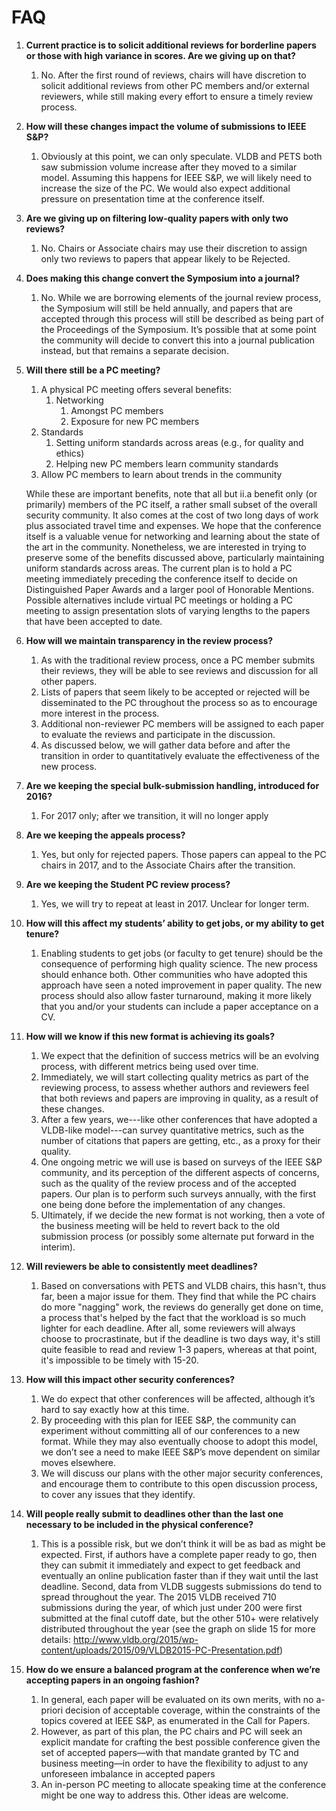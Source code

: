 # FAQ

1. **Current practice is to solicit additional reviews for borderline papers or those with high variance in scores.  Are we giving up on that?**
   1. No.  After the first round of reviews, chairs will have discretion to solicit additional reviews from other PC members and/or external reviewers, while still making every effort to ensure a timely review process.

1. **How will these changes impact the volume of submissions to IEEE S&P?**
   1. Obviously at this point, we can only speculate.  VLDB and PETS both saw submission volume increase after they moved to a similar model.  Assuming this happens for IEEE S&P, we will likely need to increase the size of the PC.  We would also expect additional pressure on presentation time at the conference itself.

1. **Are we giving up on filtering low-quality papers with only two reviews?**
   1. No.  Chairs or Associate chairs may use their discretion to assign only two reviews to papers that appear likely to be Rejected.

1. **Does making this change convert the Symposium into a journal?**
   1. No.  While we are borrowing elements of the journal review process, the Symposium will still be held annually, and papers that are accepted through this process will still be described as being part of the Proceedings of the Symposium.  It’s possible that at some point the community will decide to convert this into a journal publication instead, but that remains a separate decision.

1. **Will there still be a PC meeting?**
    1. A physical PC meeting offers several benefits:
        1. Networking
            1. Amongst PC members
            2. Exposure for new PC members
    1. Standards
        1. Setting uniform standards across areas (e.g., for quality and ethics)
        2. Helping new PC members learn community standards
    1. Allow PC members to learn about trends in the community
        
    While these are important benefits, note that all but ii.a benefit only (or primarily) members of the PC itself, a rather small subset of the overall security community.  It also comes at the cost of two long days of work plus associated travel time and expenses.
    We hope that the conference itself is a valuable venue for networking and learning about the state of the art in the community.  Nonetheless, we are interested in trying to preserve some of the benefits discussed above, particularly maintaining uniform standards across areas.  The current plan is to hold a PC meeting immediately preceding the conference itself to  decide on Distinguished Paper Awards and a larger pool of Honorable Mentions.
   Possible alternatives include virtual PC meetings or holding a PC meeting to assign presentation slots of varying lengths to the papers that have been accepted to date.

1. **How will we maintain transparency in the review process?**
   1. As with the traditional review process, once a PC member submits their reviews, they will be able to see reviews and discussion for all other papers.  
   1. Lists of papers that seem likely to be accepted or rejected will be disseminated to the PC throughout the process so as to encourage more interest in the process.
   1. Additional non-reviewer PC members will be assigned to each paper to evaluate the reviews and participate in the discussion.
   1. As discussed below, we will gather data before and after the transition in order to quantitatively evaluate the effectiveness of the new process.

1. **Are we keeping the special bulk-submission handling, introduced for 2016?**
   1. For 2017 only; after we transition, it will no longer apply

1. **Are we keeping the appeals process?**
   1. Yes, but only for rejected papers.  Those papers can appeal to the PC chairs in 2017, and to the Associate Chairs after the transition.

1. **Are we keeping the Student PC review process?**
   1. Yes, we will try to repeat at least in 2017.  Unclear for longer term.

1. **How will this affect my students’ ability to get jobs, or my ability to get tenure?**
   1. Enabling students to get jobs (or faculty to get tenure) should be the consequence of performing high quality science.  The new process should enhance both.  Other communities who have adopted this approach have seen a noted improvement in paper quality.  The new process should also allow faster turnaround, making it more likely that you and/or your students can include a paper acceptance on a CV.

1. **How will we know if this new format is achieving its goals?**
   1. We expect that the definition of success metrics will be an evolving process, with different metrics being used over time.
   2. Immediately, we will start collecting quality metrics as part of the reviewing process, to assess whether authors and reviewers feel that both reviews and papers are improving in quality, as a result of these changes.
   3. After a few years, we---like other conferences that have adopted a VLDB-like model---can survey quantitative metrics, such as the number of citations that papers are getting, etc., as a proxy for their quality.  
   4. One ongoing metric we will use is based on surveys of the IEEE S&P community, and its perception of the different aspects of concerns, such as the quality of the review process and of the accepted papers.  Our plan is to perform such surveys annually, with the first one being done before the implementation of any changes.
   5. Ultimately, if we decide the new format is not working, then a vote of the business meeting will be held to revert back to the old submission process (or possibly some alternate put forward in the interim).

1. **Will reviewers be able to consistently meet deadlines?**
   1. Based on conversations with PETS and VLDB chairs, this hasn't, thus far, been a major issue for them.  They find that while the PC chairs do more "nagging" work, the reviews do generally get done on time, a process that's helped by the fact that the workload is so much lighter for each deadline.  After all, some reviewers will always choose to procrastinate, but if the deadline is two days way, it's still quite feasible to read and review 1-3 papers, whereas at that point, it's impossible to be timely with 15-20.  

1. **How will this impact other security conferences?**
   1. We do expect that other conferences will be affected, although it’s hard to say exactly how at this time.  
   2. By proceeding with this plan for IEEE S&P, the community can experiment without committing all of our conferences to a new format.  While they may also eventually choose to adopt this model, we don’t see a need to make IEEE S&P’s move dependent on similar moves elsewhere.  
   3. We will discuss our plans with the other major security conferences, and encourage them to contribute to this open discussion process, to cover any issues that they identify.

1. **Will people really submit to deadlines other than the last one necessary to be included in the physical conference?**
   1. This is a possible risk, but we don’t think it will be as bad as might be expected.  First, if authors have a complete paper ready to go, then they can submit it immediately and expect to get feedback and eventually an online publication faster than if they wait until the last deadline.  Second, data from VLDB suggests submissions do tend to spread throughout the year.  The 2015 VLDB received 710 submissions during the year, of which just under 200 were first submitted at the final cutoff date, but the other 510+ were relatively distributed throughout the year (see the graph on slide 15 for more details: http://www.vldb.org/2015/wp-content/uploads/2015/09/VLDB2015-PC-Presentation.pdf)

1. **How do we ensure a balanced program at the conference when we’re accepting papers in an ongoing fashion?**
   1. In general, each paper will be evaluated on its own merits, with no a-priori decision of acceptable coverage, within the constraints of the topics covered at IEEE S&P, as enumerated in the Call for Papers.
   2. However, as part of this plan, the PC chairs and PC will seek an explicit mandate for crafting the best possible conference given the set of accepted papers—with that mandate granted by TC and business meeting—in order to have the flexibility to adjust to any unforeseen imbalance in accepted papers
   3. An in-person PC meeting to allocate speaking time at the conference might be one way to address this.  Other ideas are welcome.
